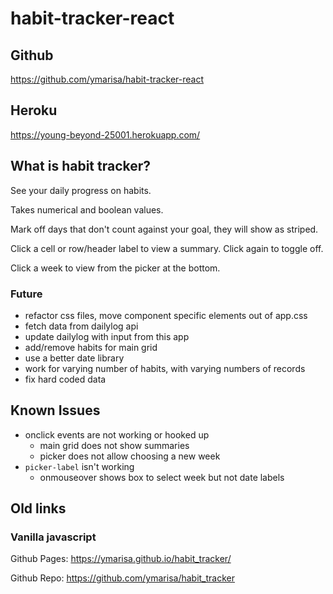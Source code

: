 # habit-tracker-react
## Github
https://github.com/ymarisa/habit-tracker-react

## Heroku
https://young-beyond-25001.herokuapp.com/

## What is habit tracker?
See your daily progress on habits.

Takes numerical and boolean values.

Mark off days that don't count against your goal, they will show as striped.

Click a cell or row/header label to view a summary. Click again to toggle off.

Click a week to view from the picker at the bottom.

### Future
* refactor css files, move component specific elements out of app.css
* fetch data from dailylog api
* update dailylog with input from this app
* add/remove habits for main grid
* use a better date library
* work for varying number of habits, with varying numbers of records
* fix hard coded data

## Known Issues
* onclick events are not working or hooked up
    * main grid does not show summaries
    * picker does not allow choosing a new week
* `picker-label` isn't working
    * onmouseover shows box to select week but not date labels

## Old links
### Vanilla javascript 
Github Pages: https://ymarisa.github.io/habit_tracker/

Github Repo: https://github.com/ymarisa/habit_tracker